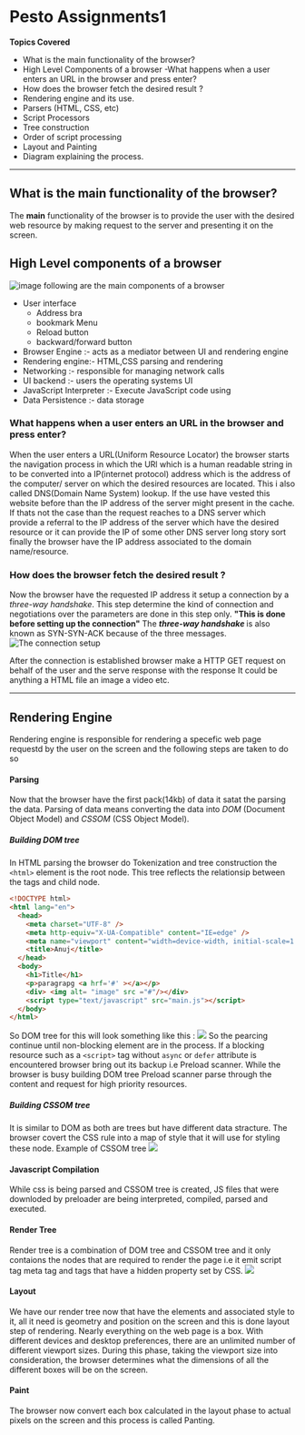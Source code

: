 # Pesto Assignments1

<strong>Topics Covered</strong>

- What is the main functionality of the browser? 
- High Level Components of a browser
-What happens when a user enters an URL in the        browser and press enter?
- How does the browser fetch the desired result ?
- Rendering engine and its use.
- Parsers (HTML, CSS, etc)
- Script Processors
- Tree construction
- Order of script processing
- Layout and Painting
- Diagram explaining the process.

---

## What is the main functionality of the browser?

The **main** functionality of the browser is to provide the user with the desired web resource by making request to the server and presenting it on the screen.

## High Level components of a browser

![image](https://web-dev.imgix.net/image/T4FyVKpzu4WKF1kBNvXepbi08t52/PgPX6ZMyKSwF6kB8zIhB.png?auto=format&w=500)
following are the main components of a browser

- User interface
  - Address bra
  - bookmark Menu
  - Reload button
  - backward/forward button
- Browser Engine :- acts as a mediator between UI and rendering engine
- Rendering engine:- HTML,CSS parsing and rendering
- Networking :- responsible for managing network calls
- UI backend :- users the operating systems UI
- JavaScript Interpreter :- Execute JavaScript code using
- Data Persistence :- data storage

### What happens when a user enters an URL in the browser and press enter?

When the user enters a URL(Uniform Resource Locator) the browser starts the navigation process in which the URl which is a human readable string in to be converted into a IP(internet protocol) address which is the address of the computer/ server on which the desired resources are located.
This i also called DNS(Domain Name System) lookup. If the use have vested this website before than the IP address of the server might present in the cache. If thats not the case than the request reaches to a DNS server which provide a referral to the IP address of the server which have the desired resource or it can provide the IP of some other DNS server long story sort finally the browser have the IP address associated to the domain name/resource.

### How does the browser fetch the desired result ?

Now the browser have the requested IP address it setup a connection by a _three-way handshake_. This step determine the kind of connection and negotiations over the parameters are done in this step only. <strong> "This is done before setting up the connection"</strong>  The <strong> _three-way handshake_ </strong> is also known as SYN-SYN-ACK because of the three messages.
![The connection setup](https://developer.mozilla.org/en-US/docs/Web/Performance/How_browsers_work/ssl.jpg)

After the connection is established browser make a HTTP GET request on behalf of the user and the serve response with the response It could be anything a HTML file an image a video etc.

---
## Rendering Engine 
Rendering engine is responsible for rendering a specefic web page requestd by the user on the screen and the following steps are taken to do so
#### Parsing 
Now that the browser have the first pack(14kb) of data it satat the parsing the data. Parsing of data means converting the data into _DOM_ (Document Object Model) and _CSSOM_ (CSS Object Model).
##### Building DOM tree
In HTML parsing the browser do Tokenization and tree construction the `<html>` element is the root node. This tree reflects the relationsip between the tags and child node.
```html
<!DOCTYPE html>
<html lang="en">
  <head>
    <meta charset="UTF-8" />
    <meta http-equiv="X-UA-Compatible" content="IE=edge" />
    <meta name="viewport" content="width=device-width, initial-scale=1.0" />
    <title>Anuj</title>
  </head>
  <body>
    <h1>Title</h1>
    <p>paragrapg <a hrf='#' ></a></p>
    <div> <img alt= "image" src ="#"/></div>
    <script type="text/javascript" src="main.js"></script>
  </body>
</html>
```
So DOM tree for this will look something like this :
![](https://developer.mozilla.org/en-US/docs/Web/Performance/How_browsers_work/dom.gif)
So the pearcing continue until non-blocking element are in the process. If a blocking resource such as a `<script>` tag without `async` or `defer` attribute is encountered browser bring out its backup i.e Preload scanner.
While the browser is busy building DOM tree Preload scanner parse through the content and request for high priority resources. 
##### Building CSSOM tree
It is similar to DOM as both are trees but have different data stracture. The browser covert the CSS rule into a map of style that it will use for styling these node.
Example of CSSOM tree
![](https://web-dev.imgix.net/image/C47gYyWYVMMhDmtYSLOWazuyePF2/keK3wDv9k2KzJA9QubFx.png?auto=format&w=650)
#### Javascript Compilation
While css is being parsed and CSSOM tree is created, JS files that were downloded by preloader are being interpreted, compiled, parsed and executed.
#### Render Tree
Render tree is a combination of DOM tree and CSSOM tree and it only contaions the nodes that are required to render the page i.e it emit script tag  meta tag and tags that have a hidden property set by CSS.
![](https://web-dev.imgix.net/image/C47gYyWYVMMhDmtYSLOWazuyePF2/b6Z2Gu6UD1x1imOu1tJV.png?auto=format&w=845)

#### Layout
We have our render tree now that have the elements and associated style to it, all it need is geometry and position on the screen and this is done layout step of rendering.
Nearly everything on the web page is a box. With different devices and desktop preferences, there are an unlimited number of different viewport sizes.
During this phase, taking the viewport size into consideration, the browser determines what the dimensions of all the different boxes will be on the screen.

#### Paint

The browser now convert each box calculated in the layout phase to actual pixels on the screen and this process is called Panting.
